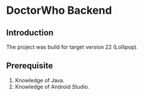 # DoctorWho Backend

## Introduction
The project was build for target version 22 (Lollipop). 

## Prerequisite

1. Knowledge of Java.
2. Knowledge of Android Studio.
